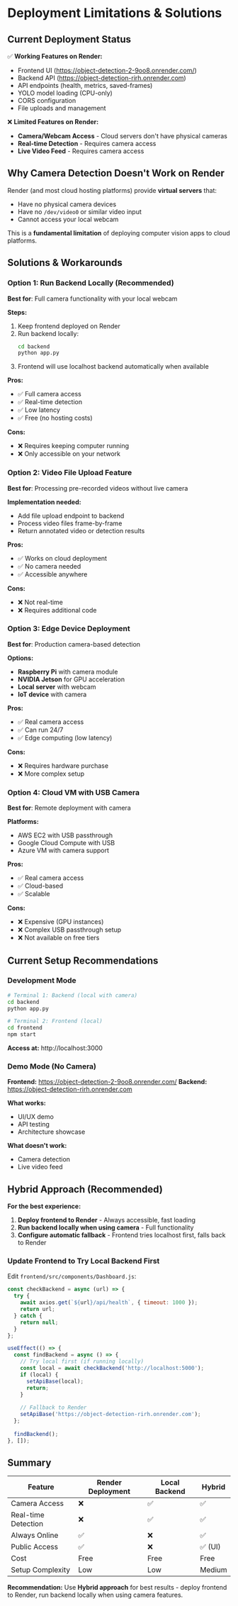 # Deployment Limitations & Solutions

## Current Deployment Status

✅ **Working Features on Render:**
- Frontend UI (https://object-detection-2-9oo8.onrender.com/)
- Backend API (https://object-detection-rirh.onrender.com)
- API endpoints (health, metrics, saved-frames)
- YOLO model loading (CPU-only)
- CORS configuration
- File uploads and management

❌ **Limited Features on Render:**
- **Camera/Webcam Access** - Cloud servers don't have physical cameras
- **Real-time Detection** - Requires camera access
- **Live Video Feed** - Requires camera access

## Why Camera Detection Doesn't Work on Render

Render (and most cloud hosting platforms) provide **virtual servers** that:
- Have no physical camera devices
- Have no `/dev/video0` or similar video input
- Cannot access your local webcam

This is a **fundamental limitation** of deploying computer vision apps to cloud platforms.

## Solutions & Workarounds

### Option 1: Run Backend Locally (Recommended)
**Best for**: Full camera functionality with your local webcam

**Steps:**
1. Keep frontend deployed on Render
2. Run backend locally:
   ```bash
   cd backend
   python app.py
   ```
3. Frontend will use localhost backend automatically when available

**Pros:**
- ✅ Full camera access
- ✅ Real-time detection
- ✅ Low latency
- ✅ Free (no hosting costs)

**Cons:**
- ❌ Requires keeping computer running
- ❌ Only accessible on your network

### Option 2: Video File Upload Feature
**Best for**: Processing pre-recorded videos without live camera

**Implementation needed:**
- Add file upload endpoint to backend
- Process video files frame-by-frame
- Return annotated video or detection results

**Pros:**
- ✅ Works on cloud deployment
- ✅ No camera needed
- ✅ Accessible anywhere

**Cons:**
- ❌ Not real-time
- ❌ Requires additional code

### Option 3: Edge Device Deployment
**Best for**: Production camera-based detection

**Options:**
- **Raspberry Pi** with camera module
- **NVIDIA Jetson** for GPU acceleration
- **Local server** with webcam
- **IoT device** with camera

**Pros:**
- ✅ Real camera access
- ✅ Can run 24/7
- ✅ Edge computing (low latency)

**Cons:**
- ❌ Requires hardware purchase
- ❌ More complex setup

### Option 4: Cloud VM with USB Camera
**Best for**: Remote deployment with camera

**Platforms:**
- AWS EC2 with USB passthrough
- Google Cloud Compute with USB
- Azure VM with camera support

**Pros:**
- ✅ Real camera access
- ✅ Cloud-based
- ✅ Scalable

**Cons:**
- ❌ Expensive (GPU instances)
- ❌ Complex USB passthrough setup
- ❌ Not available on free tiers

## Current Setup Recommendations

### Development Mode
```bash
# Terminal 1: Backend (local with camera)
cd backend
python app.py

# Terminal 2: Frontend (local)
cd frontend
npm start
```
**Access at:** http://localhost:3000

### Demo Mode (No Camera)
**Frontend:** https://object-detection-2-9oo8.onrender.com/
**Backend:** https://object-detection-rirh.onrender.com

**What works:**
- UI/UX demo
- API testing
- Architecture showcase

**What doesn't work:**
- Camera detection
- Live video feed

## Hybrid Approach (Recommended)

**For the best experience:**

1. **Deploy frontend to Render** - Always accessible, fast loading
2. **Run backend locally when using camera** - Full functionality
3. **Configure automatic fallback** - Frontend tries localhost first, falls back to Render

### Update Frontend to Try Local Backend First

Edit `frontend/src/components/Dashboard.js`:
```javascript
const checkBackend = async (url) => {
  try {
    await axios.get(`${url}/api/health`, { timeout: 1000 });
    return url;
  } catch {
    return null;
  }
};

useEffect(() => {
  const findBackend = async () => {
    // Try local first (if running locally)
    const local = await checkBackend('http://localhost:5000');
    if (local) {
      setApiBase(local);
      return;
    }
    
    // Fallback to Render
    setApiBase('https://object-detection-rirh.onrender.com');
  };
  
  findBackend();
}, []);
```

## Summary

| Feature | Render Deployment | Local Backend | Hybrid |
|---------|------------------|---------------|--------|
| Camera Access | ❌ | ✅ | ✅ |
| Real-time Detection | ❌ | ✅ | ✅ |
| Always Online | ✅ | ❌ | ✅ |
| Public Access | ✅ | ❌ | ✅ (UI) |
| Cost | Free | Free | Free |
| Setup Complexity | Low | Low | Medium |

**Recommendation:** Use **Hybrid approach** for best results - deploy frontend to Render, run backend locally when using camera features.

